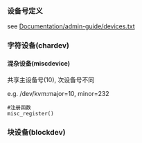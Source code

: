 ### 设备号定义

see [Documentation/admin-guide/devices.txt](https://github.com/torvalds/linux/blob/master/Documentation/admin-guide/devices.txt)

### 字符设备(chardev)

#### 混杂设备(miscdevice)

共享主设备号(10), 次设备号不同

e.g. /dev/kvm:major=10, minor=232

```
#注册函数
misc_register()
```

### 块设备(blockdev)

